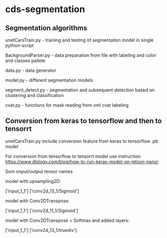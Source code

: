 # cds-segmentation

## Segmentation algorithms

unetCarsTrain.py - training and testing of segmentation model in single python-script

BackgroundParser.py - data preparation from file with labeling and color and classes pallete

data.py - data generator

model.py - different segmentation models

segment_detect.py - segmentation and subsequent detection based on clustering and classification

cvat.py - functions for mask reading from xml cvat labeling


## Conversion from keras to tensorflow and then to tensorrt

unetCarsTrain.py include conversion feature from keras to tensorflow .pb model

For conversion from tensorflow to tensorrt model use instruction: https://www.dlology.com/blog/how-to-run-keras-model-on-jetson-nano/

Som onput/output tensor names 

model with upsampling2D:

['input_1_1'] ['conv2d_13_1/Sigmoid']

model with Conv2DTranspose:

['input_1_1'] ['conv2d_11_1/Sigmoid']

model with Conv2DTranspose + Softmax and added layers:

['input_1_1'] ['conv2d_13_1/truediv']
